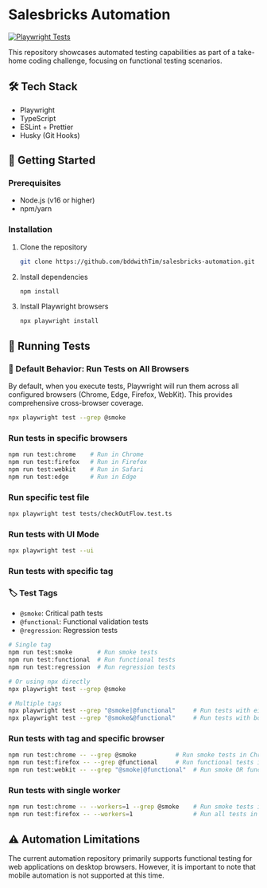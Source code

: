 # Salesbricks Automation
[![Playwright Tests](https://github.com/bddwithTim/salesbricks-automation/actions/workflows/playwright.yml/badge.svg)]([https://github.com/bddwithTim/salesbricks-automation/actions/workflows/playwright.yml](https://github.com/bddwithTim/salesbricks-automation/actions/workflows/playwright.yml))

This repository showcases automated testing capabilities as part of a take-home coding challenge, focusing on functional testing scenarios.

## 🛠 Tech Stack

- Playwright
- TypeScript
- ESLint + Prettier
- Husky (Git Hooks)

## 🚀 Getting Started

### Prerequisites

- Node.js (v16 or higher)
- npm/yarn

### Installation

1. Clone the repository
   ```bash
   git clone https://github.com/bddwithTim/salesbricks-automation.git
   ```

2. Install dependencies
   ```bash
   npm install
   ```

3. Install Playwright browsers
   ```bash
   npx playwright install
   ```

## 🧪 Running Tests

### 🎯 Default Behavior: Run Tests on All Browsers
By default, when you execute tests, Playwright will run them across all configured browsers (Chrome, Edge, Firefox, WebKit). This provides comprehensive cross-browser coverage.

```bash
npx playwright test --grep @smoke
```

### Run tests in specific browsers
```bash
npm run test:chrome    # Run in Chrome
npm run test:firefox   # Run in Firefox
npm run test:webkit    # Run in Safari
npm run test:edge      # Run in Edge
```

### Run specific test file
```bash
npx playwright test tests/checkOutFlow.test.ts
```

### Run tests with UI Mode
```bash
npx playwright test --ui
```

### Run tests with specific tag
### 🏷 Test Tags

- `@smoke`: Critical path tests
- `@functional`: Functional validation tests
- `@regression`: Regression tests

```bash
# Single tag
npm run test:smoke       # Run smoke tests
npm run test:functional  # Run functional tests
npm run test:regression  # Run regression tests

# Or using npx directly
npx playwright test --grep @smoke

# Multiple tags
npx playwright test --grep "@smoke|@functional"     # Run tests with either @smoke OR @functional
npx playwright test --grep "@smoke&@functional"     # Run tests with both @smoke AND @functional
```
   
### Run tests with tag and specific browser
```bash
npm run test:chrome -- --grep @smoke           # Run smoke tests in Chrome
npm run test:firefox -- --grep @functional     # Run functional tests in Firefox
npm run test:webkit -- --grep "@smoke|@functional"  # Run smoke OR functional tests in Safari
```

### Run tests with single worker
```bash
npm run test:chrome -- --workers=1 --grep @smoke    # Run smoke tests in Chrome with single worker
npm run test:firefox -- --workers=1                 # Run all tests in Firefox with single worker
```

## ⚠️ Automation Limitations

The current automation repository primarily supports functional testing for web applications on desktop browsers. However, it is important to note that mobile automation is not supported at this time.

